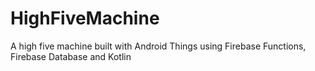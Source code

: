 # HighFiveMachine
A high five machine built with Android Things using Firebase Functions, Firebase Database and Kotlin
